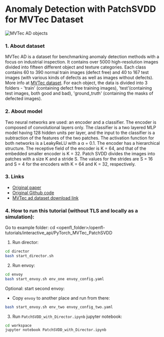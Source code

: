 # Anomaly Detection with PatchSVDD for MVTec Dataset

![MVTec AD objects](https://www.mvtec.com/fileadmin/Redaktion/mvtec.com/company/research/datasets/dataset_overview_large.png "MVTec AD objects")


### 1. About dataset
MVTec AD is a dataset for benchmarking anomaly detection methods with a focus on industrial inspection. It contains over 5000 high-resolution images divided into fifteen different object and texture categories. Each class contains
60 to 390 normal train images (defect free) and 40 to 167 test images (with various kinds of defects as well as images without defects). More info at [MVTec dataset](https://www.mvtec.com/company/research/datasets/mvtec-ad).
For each object, the data is divided into 3 folders - 'train' (containing defect free training images), 'test'(containing test images, both good and bad), 'ground_truth' (containing the masks of defected images).

### 2. About model
Two neural networks are used: an encoder and a classifier. The encoder is composed of convolutional layers only. The classifier is a two layered MLP model having 128 hidden units per layer, and the input to the classifier is a subtraction of the features of the two patches. The activation function for both networks is a LeakyReLU with a α = 0.1.
The encoder has a hierarchical structure. The receptive field of the encoder is K = 64, and that of the embedded smaller encoder is K = 32. Patch SVDD divides the images into patches with a size K and a stride S. The values for the strides are S = 16 and S = 4 for the encoders with K = 64 and K = 32, respectively.

### 3. Links
* [Original paper](https://arxiv.org/abs/2006.16067)
* [Original Github code](https://github.com/nuclearboy95/Anomaly-Detection-PatchSVDD-PyTorch/tree/934d6238e5e0ad511e2a0e7fc4f4899010e7d892)
* [MVTec ad dataset download link](https://www.mydrive.ch/shares/38536/3830184030e49fe74747669442f0f282/download/420938113-1629952094/mvtec_anomaly_detection.tar.xz)


### 4. How to run this tutorial (without TLS and locally as a simulation):

Go to example folder:
cd <openfl_folder>/openfl-tutorials/interactive_api/PyTorch_MVTec_PatchSVDD

1. Run director:
```sh
cd director
bash start_director.sh
```

2. Run envoy:
```sh
cd envoy
bash start_envoy.sh env_one envoy_config.yaml
```

Optional: start second envoy:
 - Copy `envoy` to another place and run from there:
```sh
bash start_envoy.sh env_two envoy_config_two.yaml
```

3. Run `PatchSVDD_with_Director.ipynb` jupyter notebook:
```sh
cd workspace
jupyter notebook PatchSVDD_with_Director.ipynb
```
